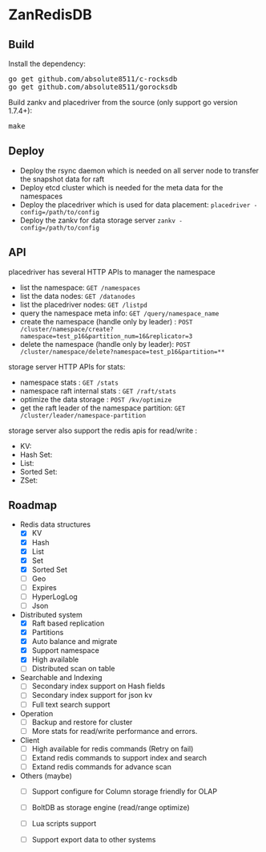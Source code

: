 # ZanRedisDB

## Build
Install the dependency:
<pre>
go get github.com/absolute8511/c-rocksdb
go get github.com/absolute8511/gorocksdb
</pre>

Build zankv and placedriver from the source (only support go version 1.7.4+):
<pre>
make
</pre>

## Deploy

 * Deploy the rsync daemon which is needed on all server node to transfer the snapshot data for raft
 * Deploy etcd cluster which is needed for the meta data for the namespaces
 * Deploy the placedriver which is used for data placement: `placedriver -config=/path/to/config`
 * Deploy the zankv for data storage server `zankv -config=/path/to/config`

## API
placedriver has several HTTP APIs to manager the namespace
 * list the namespace: `GET /namespaces`
 * list the data nodes: `GET /datanodes`
 * list the placedriver nodes: `GET /listpd`
 * query the namespace meta info: `GET /query/namespace_name`
 * create the namespace (handle only by leader) : `POST /cluster/namespace/create?namespace=test_p16&partition_num=16&replicator=3`
 * delete the namespace (handle only by leader): `POST /cluster/namespace/delete?namespace=test_p16&partition=**`

storage server HTTP APIs for stats:
 * namespace stats : `GET /stats`
 * namespace raft internal stats : `GET /raft/stats`
 * optimize the data storage : `POST /kv/optimize`
 * get the raft leader of the namespace partition: `GET /cluster/leader/namespace-partition`

storage server also support the redis apis for read/write :
 * KV:
 * Hash Set:
 * List:
 * Sorted Set:
 * ZSet:

## Roadmap
* Redis data structures
  - [x] KV
  - [x] Hash
  - [x] List
  - [x] Set
  - [x] Sorted Set
  - [ ] Geo
  - [ ] Expires
  - [ ] HyperLogLog
  - [ ] Json
* Distributed system
  - [x] Raft based replication
  - [x] Partitions
  - [x] Auto balance and migrate
  - [x] Support namespace
  - [x] High available
  - [ ] Distributed scan on table
* Searchable and Indexing
  - [ ] Secondary index support on Hash fields
  - [ ] Secondary index support for json kv
  - [ ] Full text search support
* Operation
  - [ ] Backup and restore for cluster
  - [ ] More stats for read/write performance and errors.
* Client 
  - [ ] High available for redis commands (Retry on fail)
  - [ ] Extand redis commands to support index and search
  - [ ] Extand redis commands for advance scan
* Others (maybe)
   - [ ] Support configure for Column storage friendly for OLAP
   - [ ] BoltDB as storage engine (read/range optimize)
   - [ ] Lua scripts support
   - [ ] Support export data to other systems



